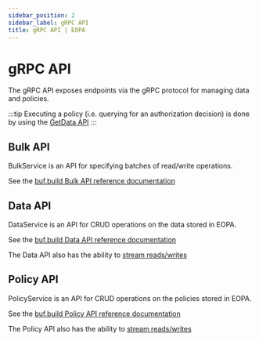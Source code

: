 ```yaml
---
sidebar_position: 2
sidebar_label: gRPC API
title: gRPC API | EOPA
---
```



# gRPC API

The gRPC API exposes endpoints via the gRPC protocol for managing data and policies.

:::tip
Executing a policy (i.e. querying for an authorization decision) is done by using the [GetData API](https://buf.build/styra/enterprise-opa/docs/main:eopa.data.v1#eopa.data.v1.DataService.GetData)
:::


## Bulk API

BulkService is an API for specifying batches of read/write operations.

See the [buf.build Bulk API reference documentation](https://buf.build/styra/enterprise-opa/docs/main:eopa.bulk.v1)


## Data API

DataService is an API for CRUD operations on the data stored in EOPA.

See the [buf.build Data API reference documentation](https://buf.build/styra/enterprise-opa/docs/main:eopa.data.v1)

The Data API also has the ability to [stream reads/writes](https://buf.build/styra/enterprise-opa/docs/main:eopa.data.v1#eopa.data.v1.DataService.StreamingDataRW)


## Policy API

PolicyService is an API for CRUD operations on the policies stored in EOPA.

See the [buf.build Policy API reference documentation](https://buf.build/styra/enterprise-opa/docs/main:eopa.policy.v1)

The Policy API also has the ability to [stream reads/writes](https://buf.build/styra/enterprise-opa/docs/main:eopa.policy.v1#eopa.policy.v1.PolicyService.StreamingPolicyRW)
